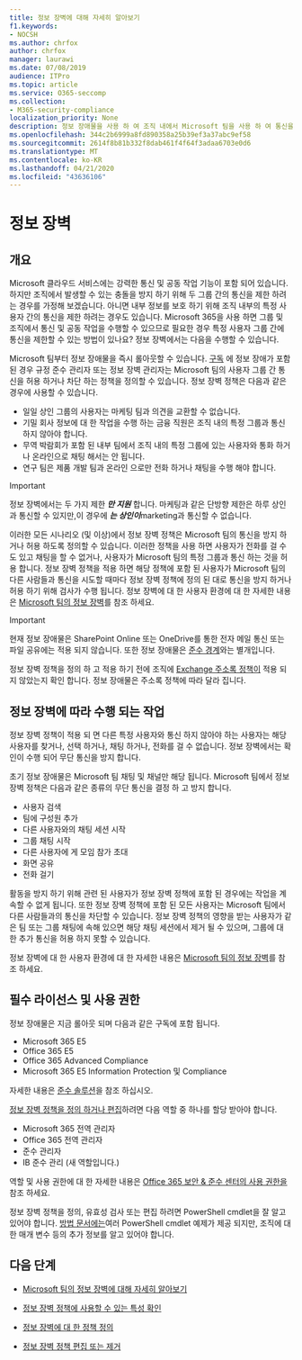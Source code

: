 ```yaml
---
title: 정보 장벽에 대해 자세히 알아보기
f1.keywords:
- NOCSH
ms.author: chrfox
author: chrfox
manager: laurawi
ms.date: 07/08/2019
audience: ITPro
ms.topic: article
ms.service: O365-seccomp
ms.collection:
- M365-security-compliance
localization_priority: None
description: 정보 장애물을 사용 하 여 조직 내에서 Microsoft 팀을 사용 하 여 통신을 준수 하는지 확인 합니다.
ms.openlocfilehash: 344c2b6999a8fd890358a25b39ef3a37abc9ef58
ms.sourcegitcommit: 2614f8b81b332f8dab461f4f64f3adaa6703e0d6
ms.translationtype: MT
ms.contentlocale: ko-KR
ms.lasthandoff: 04/21/2020
ms.locfileid: "43636106"
---
```

# <a name="information-barriers"></a>정보 장벽

## <a name="overview"></a>개요

<!--

# Information barriers (click-through test)

## Overview



 [![Click-Through for Information Barriers](./media/information-barriers/clickthrough-information-barriers-thumbnail.png)](./media/information-barriers/clickthrough-information-barriers.pdf)


Click through an overview of Information Barriers: [PDF](./media/information-barriers/clickthrough-information-barriers.pdf) | [PowerPoint](https://github.com/MicrosoftDocs/microsoft-365-docs-pr/raw/Click-Through-Test/microsoft-365/compliance/media/information-barriers/Clickthrough-Information-Barriers.pptx)

OLD: Move comment field here

 [![Click-Through for Information Barriers](./media/information-barriers/Clickthrough_InformationBarriers_Thumbnail.png)](./media/information-barriers/Clickthrough_InformationBarriers.pdf)

For the PowerPoint slide of this Click-Through, click [here](https://github.com/MicrosoftDocs/microsoft-365-docs-pr/raw/Click-Through-Test/microsoft-365/compliance/media/information-barriers/InfoBarriersExample.pptx).

>[!Tip]
>Try this new [Click-Through on information barriers](media/information-barriers/Clickthrough_InformationBarriers.pdf) for a quick overview of the essential facts.
>

--> 


Microsoft 클라우드 서비스에는 강력한 통신 및 공동 작업 기능이 포함 되어 있습니다. 하지만 조직에서 발생할 수 있는 충돌을 방지 하기 위해 두 그룹 간의 통신을 제한 하려는 경우를 가정해 보겠습니다. 아니면 내부 정보를 보호 하기 위해 조직 내부의 특정 사용자 간의 통신을 제한 하려는 경우도 있습니다. Microsoft 365을 사용 하면 그룹 및 조직에서 통신 및 공동 작업을 수행할 수 있으므로 필요한 경우 특정 사용자 그룹 간에 통신을 제한할 수 있는 방법이 있나요? 정보 장벽에서는 다음을 수행할 수 있습니다. 

Microsoft 팀부터 정보 장애물을 즉시 롤아웃할 수 있습니다. [구독](#required-licenses-and-permissions) 에 정보 장애가 포함 된 경우 규정 준수 관리자 또는 정보 장벽 관리자는 Microsoft 팀의 사용자 그룹 간 통신을 허용 하거나 차단 하는 정책을 정의할 수 있습니다. 정보 장벽 정책은 다음과 같은 경우에 사용할 수 있습니다.

- 일일 상인 그룹의 사용자는 마케팅 팀과 의견을 교환할 수 없습니다.
- 기밀 회사 정보에 대 한 작업을 수행 하는 금융 직원은 조직 내의 특정 그룹과 통신 하지 않아야 합니다.
- 무역 박람회가 포함 된 내부 팀에서 조직 내의 특정 그룹에 있는 사용자와 통화 하거나 온라인으로 채팅 해서는 안 됩니다.
- 연구 팀은 제품 개발 팀과 온라인 으로만 전화 하거나 채팅을 수행 해야 합니다.

> [!IMPORTANT]
> 정보 장벽에서는 두 가지 제한 ***만 지원*** 합니다. 마케팅과 같은 단방향 제한은 하루 상인과 통신할 수 있지만,이 경우에 ***는 상인이***marketing과 통신할 수 없습니다.

이러한 모든 시나리오 (및 이상)에서 정보 장벽 정책은 Microsoft 팀의 통신을 방지 하거나 허용 하도록 정의할 수 있습니다. 이러한 정책을 사용 하면 사용자가 전화를 걸 수도 있고 채팅을 할 수 없거나, 사용자가 Microsoft 팀의 특정 그룹과 통신 하는 것을 허용 합니다. 정보 장벽 정책을 적용 하면 해당 정책에 포함 된 사용자가 Microsoft 팀의 다른 사람들과 통신을 시도할 때마다 정보 장벽 정책에 정의 된 대로 통신을 방지 하거나 허용 하기 위해 검사가 수행 됩니다. 정보 장벽에 대 한 사용자 환경에 대 한 자세한 내용은 [Microsoft 팀의 정보 장벽](https://docs.microsoft.com/MicrosoftTeams/information-barriers-in-teams)를 참조 하세요.

> [!IMPORTANT]
> 현재 정보 장애물은 SharePoint Online 또는 OneDrive를 통한 전자 메일 통신 또는 파일 공유에는 적용 되지 않습니다. 또한 정보 장애물은 [준수 경계](set-up-compliance-boundaries.md)와는 별개입니다.<p>정보 장벽 정책을 정의 하 고 적용 하기 전에 조직에 [Exchange 주소록 정책이](https://docs.microsoft.com/exchange/address-books/address-book-policies/address-book-policies) 적용 되지 않았는지 확인 합니다. 정보 장애물은 주소록 정책에 따라 달라 집니다. 

## <a name="what-happens-with-information-barriers"></a>정보 장벽에 따라 수행 되는 작업

정보 장벽 정책이 적용 되 면 다른 특정 사용자와 통신 하지 않아야 하는 사용자는 해당 사용자를 찾거나, 선택 하거나, 채팅 하거나, 전화를 걸 수 없습니다. 정보 장벽에서는 확인이 수행 되어 무단 통신을 방지 합니다.

초기 정보 장애물은 Microsoft 팀 채팅 및 채널만 해당 됩니다. Microsoft 팀에서 정보 장벽 정책은 다음과 같은 종류의 무단 통신을 결정 하 고 방지 합니다.
- 사용자 검색
- 팀에 구성원 추가
- 다른 사용자와의 채팅 세션 시작
- 그룹 채팅 시작
- 다른 사용자에 게 모임 참가 초대
- 화면 공유
- 전화 걸기 

활동을 방지 하기 위해 관련 된 사용자가 정보 장벽 정책에 포함 된 경우에는 작업을 계속할 수 없게 됩니다. 또한 정보 장벽 정책에 포함 된 모든 사용자는 Microsoft 팀에서 다른 사람들과의 통신을 차단할 수 있습니다. 정보 장벽 정책의 영향을 받는 사용자가 같은 팀 또는 그룹 채팅에 속해 있으면 해당 채팅 세션에서 제거 될 수 있으며, 그룹에 대 한 추가 통신을 허용 하지 못할 수 있습니다.

정보 장벽에 대 한 사용자 환경에 대 한 자세한 내용은 [Microsoft 팀의 정보 장벽](https://docs.microsoft.com/MicrosoftTeams/information-barriers-in-teams)를 참조 하세요.

## <a name="required-licenses-and-permissions"></a>필수 라이선스 및 사용 권한

정보 장애물은 지금 롤아웃 되며 다음과 같은 구독에 포함 됩니다.

- Microsoft 365 E5
- Office 365 E5
- Office 365 Advanced Compliance
- Microsoft 365 E5 Information Protection 및 Compliance

자세한 내용은 [준수 솔루션](https://products.office.com/business/security-and-compliance/compliance-solutions)을 참조 하십시오.

[정보 장벽 정책을 정의 하거나 편집](information-barriers-policies.md)하려면 다음 역할 중 하나를 할당 받아야 합니다.

- Microsoft 365 전역 관리자
- Office 365 전역 관리자
- 준수 관리자
- IB 준수 관리 (새 역할입니다.)

역할 및 사용 권한에 대 한 자세한 내용은 [Office 365 보안 & 준수 센터의 사용 권한을](../security/office-365-security/protect-against-threats.md)참조 하세요.

정보 장벽 정책을 정의, 유효성 검사 또는 편집 하려면 PowerShell cmdlet을 잘 알고 있어야 합니다. [방법 문서에는](information-barriers-policies.md)여러 PowerShell cmdlet 예제가 제공 되지만, 조직에 대 한 매개 변수 등의 추가 정보를 알고 있어야 합니다.

## <a name="next-steps"></a>다음 단계

- [Microsoft 팀의 정보 장벽에 대해 자세히 알아보기](https://docs.microsoft.com/MicrosoftTeams/information-barriers-in-teams)

- [정보 장벽 정책에 사용할 수 있는 특성 확인](information-barriers-attributes.md)

- [정보 장벽에 대 한 정책 정의](information-barriers-policies.md)

- [정보 장벽 정책 편집 또는 제거](information-barriers-edit-segments-policies.md) 